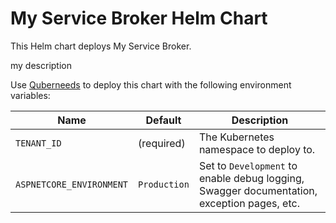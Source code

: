 # My Service Broker Helm Chart

This Helm chart deploys My Service Broker.

my description

Use [Quberneeds](https://github.com/AXOOM/Quberneeds) to deploy this chart with the following environment variables:

| Name                     | Default      | Description                                                                                |
|--------------------------|--------------|--------------------------------------------------------------------------------------------|
| `TENANT_ID`              | (required)   | The Kubernetes namespace to deploy to.                                                     |
| `ASPNETCORE_ENVIRONMENT` | `Production` | Set to `Development` to enable debug logging, Swagger documentation, exception pages, etc. |
